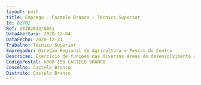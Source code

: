 ```yaml
--- 
layout: post
title: Emprego - Castelo Branco - Técnico Superior
Id: 82702
Ref: OE202012/0061
DataAbertura: 2020-12-04
DataFecho: 2020-12-21
Trabalho: Técnico Superior
Empregador: Direção Regional de Agricultura e Pescas do Centro
Descricao: Exercício de funções nas diversas áreas do desenvolvimento rural, designadamente para apoio ao funcionamento da Rede Rural Nacional, apoio técnico à análise de pedidos de registo de produtos tradicionais de qualidade (DOP, IGP e ETG) e respetivas alterações aos cadernos de especificações, apoio técnico ao reconhecimento e funcionamento das Organizações de Produtores e seus Programas Operacionais e apoio à análise de candidaturas ao Programa Apícola Nacional.
CodigoPostal: 6000-150 CASTELO BRANCO
Concelho: Castelo Branco
Distrito: Castelo Branco
--- 
```


